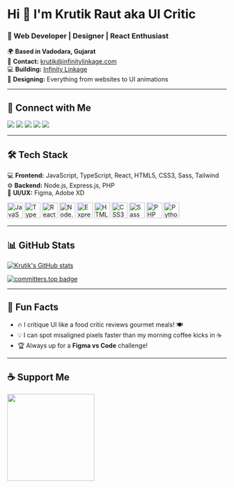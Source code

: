 # Hi 👋 I'm Krutik Raut aka UI Critic
### 🚀 Web Developer | Designer | React Enthusiast  

🌍 **Based in Vadodara, Gujarat**  
📧 **Contact:** [krutik@infinitylinkage.com](mailto:krutik@infinitylinkage.com)  
💻 **Building:** [Infinity Linkage](http://infinitylinkage.com)  
🎨 **Designing:** Everything from websites to UI animations  

---

## 🔗 Connect with Me  

<p align="left">
  <a href="https://twitter.com/krutikkkkkkkkk" target="_blank"><img src="https://img.shields.io/badge/Twitter-Follow-blue?style=for-the-badge&logo=twitter" /></a>
  <a href="https://github.com/krutikkkkkkkkk" target="_blank"><img src="https://img.shields.io/badge/GitHub-Follow-black?style=for-the-badge&logo=github" /></a>
  <a href="https://www.linkedin.com/in/krutikraut" target="_blank"><img src="https://img.shields.io/badge/LinkedIn-Profile-blue?style=for-the-badge&logo=linkedin" /></a>
  <a href="https://www.dribbble.com/reboot13_dev" target="_blank"><img src="https://img.shields.io/badge/Dribbble-Designs-pink?style=for-the-badge&logo=dribbble" /></a>
  <a href="https://www.youtube.com/c/krutikraut" target="_blank"><img src="https://img.shields.io/badge/YouTube-Channel-red?style=for-the-badge&logo=youtube" /></a>
</p>

---

## 🛠️ Tech Stack  

💻 **Frontend:** JavaScript, TypeScript, React, HTML5, CSS3, Sass, Tailwind  
⚙️ **Backend:** Node.js, Express.js, PHP  
🎨 **UI/UX:** Figma, Adobe XD  

<p align="left">
  <img src="https://raw.githubusercontent.com/danielcranney/readme-generator/main/public/icons/skills/javascript-colored.svg" width="36" height="36" alt="JavaScript" />
  <img src="https://raw.githubusercontent.com/danielcranney/readme-generator/main/public/icons/skills/typescript-colored.svg" width="36" height="36" alt="TypeScript" />
  <img src="https://raw.githubusercontent.com/danielcranney/readme-generator/main/public/icons/skills/react-colored.svg" width="36" height="36" alt="React" />
  <img src="https://raw.githubusercontent.com/danielcranney/readme-generator/main/public/icons/skills/nodejs-colored.svg" width="36" height="36" alt="Node.js" />
  <img src="https://raw.githubusercontent.com/danielcranney/readme-generator/main/public/icons/skills/express-colored.svg" width="36" height="36" alt="Express.js" />
  <img src="https://raw.githubusercontent.com/danielcranney/readme-generator/main/public/icons/skills/html5-colored.svg" width="36" height="36" alt="HTML5" />
  <img src="https://raw.githubusercontent.com/danielcranney/readme-generator/main/public/icons/skills/css3-colored.svg" width="36" height="36" alt="CSS3" />
  <img src="https://raw.githubusercontent.com/danielcranney/readme-generator/main/public/icons/skills/sass-colored.svg" width="36" height="36" alt="Sass" />
  <img src="https://raw.githubusercontent.com/danielcranney/readme-generator/main/public/icons/skills/php-colored.svg" width="36" height="36" alt="PHP" />
  <img src="https://raw.githubusercontent.com/danielcranney/readme-generator/main/public/icons/skills/python-colored.svg" width="36" height="36" alt="Python" />
</p>

---

## 📊 GitHub Stats  

<a href="http://www.github.com/krutikkkkkkkkk">
  <img src="https://github-readme-stats.vercel.app/api?username=krutikkkkkkkkk&show_icons=true&count_private=true&title_color=5b4dff&text_color=000000&icon_color=5b4dff&bg_color=ffff&hide_border=true" alt="Krutik's GitHub stats" />
</a>

[![committers.top badge](https://user-badge.committers.top/india/USERNAME.svg)](https://user-badge.committers.top/india/krutikkkkkkkkk)

---

## 🎯 Fun Facts  

- 🔥 I critique UI like a food critic reviews gourmet meals! 🍽️  
- 💡 I can spot misaligned pixels faster than my morning coffee kicks in ☕  
- 🏆 Always up for a **Figma vs Code** challenge!   

---

## ☕ Support Me  

<a href="https://www.buymeacoffee.com/krutikkkkkkkkk">
  <img src="https://cdn.buymeacoffee.com/buttons/v2/default-yellow.png" width="200" />
</a>

